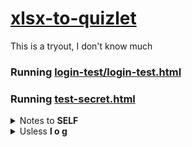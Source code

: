 # [xlsx-to-quizlet](https://nebobyoli.github.io/xlsx-to-quizlet/)

This is a tryout, I don't know much

### Running [login-test/login-test.html](https://hearkour.github.io/xlsx-to-quizlet/login-test/login-test.html)

### Running [test-secret.html](https://hearkour.github.io/xlsx-to-quizlet/test-secret.html)

<details>
  <summary>Notes to <b>SELF</b></summary>

  - Add empty .nojekyll file to use node_modules files

  - These are the same:

  ```javascript
  // onload
  XLSXreader.addEventListener('load', function(e) { });
  XLSXreader.onload = function(e) { };
  
  // onchange
  function handleFileSelect(e) { };
  XLSX_input.addEventListener('change', handleFileSelect, false);
  
  XLSX_input.onchange = function(e) { };
  ```
</details>

<details>
  <summary>Usless <b>l o g</b></summary>
  
  - Restored issue-env files: <b>branch not working</b>
  
  - `❌ Uncaught ReferenceError: process is not defined ..`
  
    ~~Process is <b>NEVER</b> defined~~
  
  - `Deploy`ment:
    ```yaml
      # Not working
    - name: Deploy
      uses: JamesIves/github-pages-deploy-action@releases/v3  
    ```
    ```yaml
      # Working
    - name: Deploy
      uses: actions/checkout@v2
    ```
  
</details>
